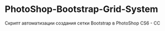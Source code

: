 # PhotoShop-Bootstrap-Grid-System
Скрипт автоматизации создания сетки Bootstrap в PhotoShop СS6 - CC
